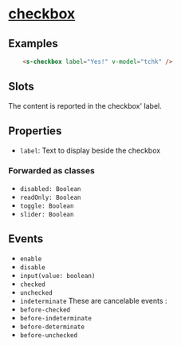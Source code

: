 # [checkbox](https://semantic-ui.com/modules/checkbox.html)
## Examples
```html
	<s-checkbox label="Yes!" v-model="tchk" />
```
## Slots
The content is reported in the checkbox' label.

## Properties
- `label`: Text to display beside the checkbox
### Forwarded as classes
- `disabled: Boolean`
- `readOnly: Boolean`
- `toggle: Boolean`
- `slider: Boolean`
## Events
- `enable`
- `disable`
- `input(value: boolean)`
- `checked`
- `unchecked`
- `indeterminate`
These are cancelable events :
- `before-checked`
- `before-indeterminate`
- `before-determinate`
- `before-unchecked`
